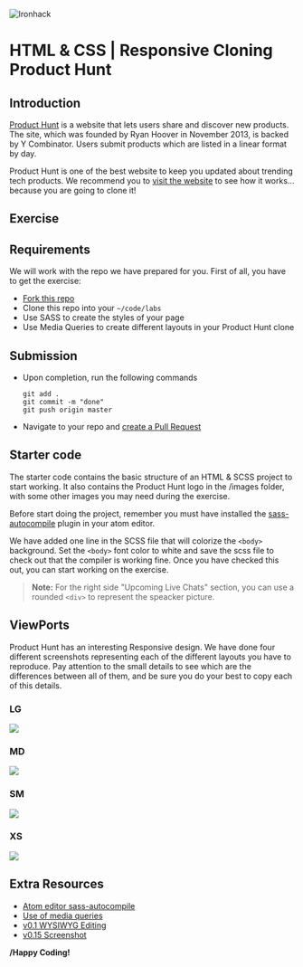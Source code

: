 ![Ironhack](https://i.imgur.com/1QgrNNw.png)

# HTML & CSS | Responsive Cloning Product Hunt

## Introduction

[Product Hunt](https://www.producthunt.com/) is a website that lets users share and discover new products. The site, which was founded by Ryan Hoover in November 2013, is backed by Y Combinator. Users submit products which are listed in a linear format by day.

Product Hunt is one of the best website to keep you updated about trending tech products. We recommend you to [visit the website](https://www.producthunt.com/) to see how it works... because you are going to clone it!

## Exercise

## Requirements

We will work with the repo we have prepared for you. First of all, you have to get the exercise:

- [Fork this repo](https://guides.github.com/activities/forking/)
- Clone this repo into your `~/code/labs`
- Use SASS to create the styles of your page
- Use Media Queries to create different layouts in your Product Hunt clone

## Submission

- Upon completion, run the following commands

	```
  git add .
  git commit -m "done"
  git push origin master
  ```

- Navigate to your repo and [create a Pull Request](https://help.github.com/articles/creating-a-pull-request/)

## Starter code

The starter code contains the basic structure of an HTML & SCSS project to start working. It also contains the Product Hunt logo in the /images folder, with some other images you may need during the exercise.

Before start doing the project, remember you must have installed the [sass-autocompile](https://atom.io/packages/sass-autocompile) plugin in your atom editor.

We have added one line in the SCSS file that will colorize the `<body>` background. Set the `<body>` font color to white and save the scss file to check out that the compiler is working fine. Once you have checked this out, you can start working on the exercise.

> **Note:** For the right side "Upcoming Live Chats" section, you can use a rounded `<div>` to represent the speacker picture.

## ViewPorts

Product Hunt has an interesting Responsive design. We have done four different screenshots representing each of the different layouts you have to reproduce. Pay attention to the small details to see which are the differences between all of them, and be sure you do your best to copy each of this details.

### LG
![](https://i.imgur.com/IrOCbjL.png)

### MD
![](https://i.imgur.com/nDVp2dv.png)

### SM
![](https://i.imgur.com/uudBk5K.png)

### XS
![](https://i.imgur.com/s8FpbyH.png)

## Extra Resources

- [Atom editor sass-autocompile](https://atom.io/packages/sass-autocompile)
- [Use of media queries](https://developer.mozilla.org/en-US/docs/Web/CSS/Media_Queries/Using_media_queries)
- [v0.1 WYSIWYG Editing](https://i.gyazo.com/a62eeeb8d217daf7de529f3d8e2a7a57.mp4)
- [v0.15 Screenshot](https://i.gyazo.com/dd6e08661e613d068ea48cc18a877104.png)

**/Happy Coding!**

